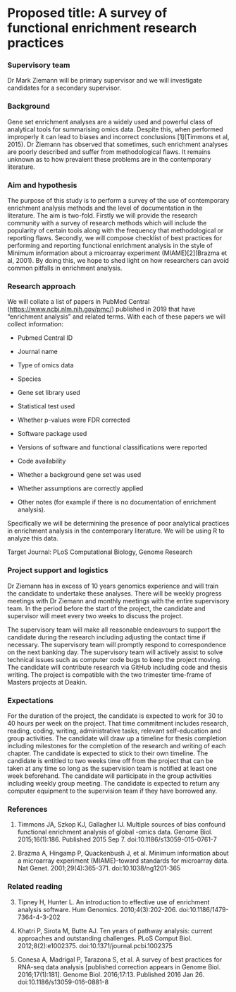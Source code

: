 # Proposed title: A survey of functional enrichment research practices

### Supervisory team

Dr Mark Ziemann will be primary supervisor and we will investigate candidates for a secondary supervisor.

### Background

Gene set enrichment analyses are a widely used and powerful class of analytical tools for summarising omics data.
Despite this, when performed improperly it can lead to biases and incorrect conclusions [1](Timmons et al, 2015).
Dr Ziemann has observed that sometimes, such enrichment analyses are poorly described and suffer from methodological flaws.
It remains unknown as to how prevalent these problems are in the contemporary literature.

### Aim and hypothesis

The purpose of this study is to perform a survey of the use of contemporary enrichment analysis methods and the level of documentation in the literature.
The aim is two-fold.
Firstly we will provide the research community with a survey of research methods which will include the popularity of certain tools along with the frequency that methodological or reporting flaws.
Secondly, we will compose checklist of best practices for performing and reporting functional enrichment analysis in the style of Minimum information about a microarray experiment (MIAME)[2](Brazma et al, 2001).
By doing this, we hope to shed light on how researchers can avoid common pitfalls in enrichment analysis.

### Research approach
We will collate a list of papers in PubMed Central (https://www.ncbi.nlm.nih.gov/pmc/) published in 2019 that have “enrichment analysis” and related terms. 
With each of these papers we will collect information:

* Pubmed Central ID

* Journal name

* Type of omics data

* Species

* Gene set library used

* Statistical test used

* Whether p-values were FDR corrected

* Software package used

* Versions of software and functional classifications were reported

* Code availability

* Whether a background gene set was used

* Whether assumptions are correctly applied

* Other notes (for example if there is no documentation of enrichment analysis).

Specifically we will be determining the presence of poor analytical practices in enrichment analysis in the contemporary literature.
We will be using R to analyze this data.

Target Journal: PLoS Computational Biology, Genome Research

### Project support and logistics

Dr Ziemann has in excess of 10 years genomics experience and will train the candidate to undertake these analyses.
There will be weekly progress meetings with Dr Ziemann and monthly meetings with the entire supervisory team.
In the period before the start of the project, the candidate and supervisor will meet every two weeks to discuss the project.

The supervisory team will make all reasonable endeavours to support the candidate during the research including adjusting the contact time if necessary.
The supervisory team will promptly respond to correspondence on the next banking day.
The supervisory team will actively assist to solve technical issues such as computer code bugs to keep the project moving.
The candidate will contribute research via GitHub including code and thesis writing. The project is compatible with the two trimester time-frame of Masters projects at Deakin.

### Expectations

For the duration of the project, the candidate is expected to work for 30 to 40 hours per week on the project.
That time commitment includes research, reading, coding, writing, administrative tasks, relevant self-education and group activities.
The candidate will draw up a timeline for thesis completion including milestones for the completion of the research and writing of each chapter.
The candidate is expected to stick to their own timeline.
The candidate is entitled to two weeks time off from the project that can be taken at any time so long as the supervision team is notified at least one week beforehand.
The candidate will participate in the group activities including weekly group meeting.
The candidate is expected  to return any computer equipment to the supervision team if they have borrowed any.

### References

1. Timmons JA, Szkop KJ, Gallagher IJ. Multiple sources of bias confound functional enrichment analysis of global -omics data. Genome Biol. 2015;16(1):186. Published 2015 Sep 7. doi:10.1186/s13059-015-0761-7

2. Brazma A, Hingamp P, Quackenbush J, et al. Minimum information about a microarray experiment (MIAME)-toward standards for microarray data. Nat Genet. 2001;29(4):365-371. doi:10.1038/ng1201-365

### Related reading

3. Tipney H, Hunter L. An introduction to effective use of enrichment analysis software. Hum Genomics. 2010;4(3):202-206. doi:10.1186/1479-7364-4-3-202

4. Khatri P, Sirota M, Butte AJ. Ten years of pathway analysis: current approaches and outstanding challenges. PLoS Comput Biol. 2012;8(2):e1002375. doi:10.1371/journal.pcbi.1002375

5. Conesa A, Madrigal P, Tarazona S, et al. A survey of best practices for RNA-seq data analysis [published correction appears in Genome Biol. 2016;17(1):181]. Genome Biol. 2016;17:13. Published 2016 Jan 26. doi:10.1186/s13059-016-0881-8
